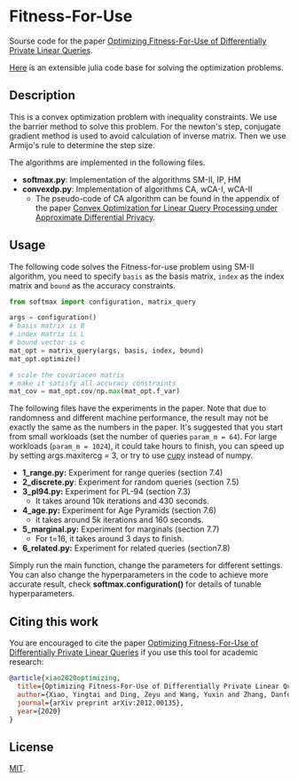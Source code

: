 # Fitness-For-Use 

Sourse code for the paper  [Optimizing Fitness-For-Use of Differentially Private Linear Queries](https://arxiv.org/abs/2012.00135).

[Here](https://github.com/cmla-psu/ffs) is an extensible julia code base for solving the optimization problems.

## Description

This is a convex optimization problem with inequality constraints. We use the barrier method to solve this problem. For the newton's step, conjugate gradient method is used to avoid calculation of inverse matrix. Then we use Armijo's rule to determine the step size. 

The algorithms are implemented in the following files. 

-  **softmax.py**:  Implementation of the algorithms SM-II, IP, HM
-  **convexdp.py**: Implementation of algorithms CA, wCA-I, wCA-II
   - The pseudo-code of CA algorithm can be found in the appendix of the paper [Convex Optimization for Linear Query Processing under Approximate Differential Privacy](https://arxiv.org/abs/1602.04302).



## Usage

The following code solves the Fitness-for-use problem using SM-II algorithm, you need to specify `basis` as the basis matrix, `index` as the index matrix and `bound` as the accuracy constraints.

```python
from softmax import configuration, matrix_query

args = configuration()
# basis matrix is B
# index matrix is L
# bound vector is c
mat_opt = matrix_query(args, basis, index, bound)
mat_opt.optimize()

# scale the covariacen matrix
# make it satisfy all accuracy constraints 
mat_cov = mat_opt.cov/np.max(mat_opt.f_var)
```

The following files have the experiments in the paper. Note that due to randomness and different machine performance, the result may not be exactly the same as the numbers in the paper. It's suggested that you start from small workloads (set the number of queries `param_m = 64`). For large workloads (`param_m = 1024`), it could take hours to finish, you can speed up by setting args.maxitercg = 3, or try to use [cupy](https://cupy.dev/) instead of numpy.

- **1_range.py:** Experiment for range queries (section 7.4)
- **2_discrete.py**: Experiment for random queries (section 7.5)
- **3_pl94.py:** Experiment for PL-94 (section 7.3)
  - It takes around 10k iterations and 430 seconds.
- **4_age.py:** Experiment for Age Pyramids (section 7.6)
  - it takes around 5k iterations and 160 seconds.
- **5_marginal.py:** Experiment for marginals (section 7.7)
  - For t=16, it takes around 3 days to finish.
- **6_related.py:** Experiment for related queries (section7.8)

Simply run the main function, change the parameters for different settings. You can also change the hyperparameters in the code to achieve more accurate result, check **softmax.configuration()** for details of tunable hyperparameters.



## Citing this work

You are encouraged to cite the paper [Optimizing Fitness-For-Use of Differentially Private Linear Queries](https://arxiv.org/abs/2012.00135) if you use this tool for academic research:

```bibtex
@article{xiao2020optimizing,
  title={Optimizing Fitness-For-Use of Differentially Private Linear Queries},
  author={Xiao, Yingtai and Ding, Zeyu and Wang, Yuxin and Zhang, Danfeng and Kifer, Daniel},
  journal={arXiv preprint arXiv:2012.00135},
  year={2020}
}
```



## License

[MIT](https://github.com/cmla-psu/matrixqueries/blob/master/LICENSE).
